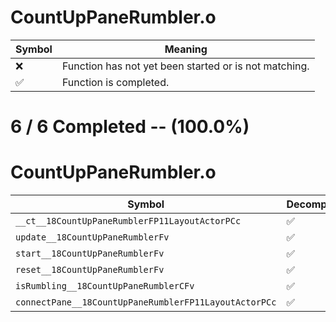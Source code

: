 # CountUpPaneRumbler.o
| Symbol | Meaning 
| ------------- | ------------- 
| :x: | Function has not yet been started or is not matching. 
| :white_check_mark: | Function is completed. 


# 6 / 6 Completed -- (100.0%)
# CountUpPaneRumbler.o
| Symbol | Decompiled? |
| ------------- | ------------- |
| `__ct__18CountUpPaneRumblerFP11LayoutActorPCc` | :white_check_mark: |
| `update__18CountUpPaneRumblerFv` | :white_check_mark: |
| `start__18CountUpPaneRumblerFv` | :white_check_mark: |
| `reset__18CountUpPaneRumblerFv` | :white_check_mark: |
| `isRumbling__18CountUpPaneRumblerCFv` | :white_check_mark: |
| `connectPane__18CountUpPaneRumblerFP11LayoutActorPCc` | :white_check_mark: |
